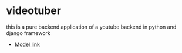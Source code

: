 # videotuber
this is a pure backend application of a youtube backend in python and django framework

- [Model link](https://app.eraser.io/workspace/YtPqZ1VogxGy1jzIDkzj)